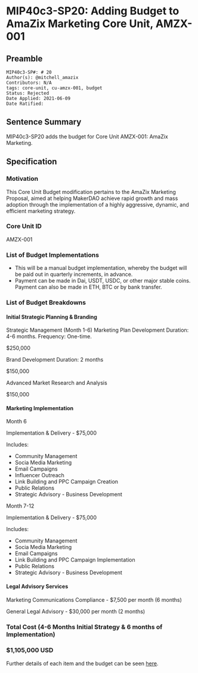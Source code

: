 # MIP40c3-SP20: Adding Budget to AmaZix Marketing Core Unit, AMZX-001

## Preamble

```
MIP40c3-SP#: # 20
Author(s): @mitchell_amazix
Contributors: N/A
tags: core-unit, cu-amzx-001, budget
Status: Rejected
Date Applied: 2021-06-09
Date Ratified: 
```

## Sentence Summary

MIP40c3-SP20 adds the budget for Core Unit AMZX-001: AmaZix Marketing.

## Specification

### Motivation

This Core Unit Budget modification pertains to the AmaZix Marketing Proposal, aimed at helping MakerDAO achieve rapid growth and mass adoption through the implementation of a highly aggressive, dynamic, and efficient marketing strategy.

### Core Unit ID

AMZX-001

### List of Budget Implementations

* This will be a manual budget implementation, whereby the budget will be paid out in quarterly increments, in advance.
* Payment can be made in Dai, USDT, USDC, or other major stable coins. Payment can also be made in ETH, BTC or by bank transfer.

### List of Budget Breakdowns

#### Initial Strategic Planning & Branding

Strategic Management (Month 1-6)
Marketing Plan Development
Duration: 4-6 months.
Frequency: One-time.

$250,000

Brand Development
Duration: 2 months

$150,000

Advanced Market Research and Analysis

$150,000

#### Marketing Implementation

Month 6

Implementation & Delivery - $75,000

Includes:

* Community Management
* Socia Media Marketing
* Email Campaigns
* Influencer Outreach
* Link Building and PPC Campaign Creation
* Public Relations
* Strategic Advisory - Business Development


Month 7-12

Implementation & Delivery - $75,000

Includes:

* Community Management
* Socia Media Marketing
* Email Campaigns
* Link Building and PPC Campaign Implementation
* Public Relations
* Strategic Advisory - Business Development

#### Legal Advisory Services

Marketing Communications Compliance - $7,500 per month (6 months)

General Legal Advisory - $30,000 per month (2 months)

### Total Cost (4-6 Months Initial Strategy & 6 months of Implementation) 
### $1,105,000 USD

Further details of each item and the budget can be seen [here](https://drive.google.com/drive/folders/1hIGZo8lweps0nLd4ILOVy2Q-UaswB1tS?usp=sharing).
